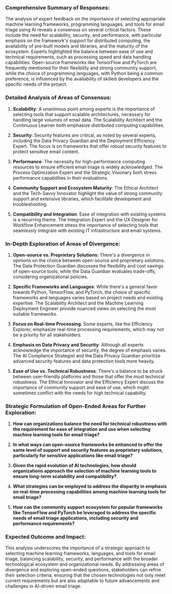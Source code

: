 ### Comprehensive Summary of Responses:

The analysis of expert feedback on the importance of selecting appropriate machine learning frameworks, programming languages, and tools for email triage using AI reveals a consensus on several critical factors. These include the need for scalability, security, and performance, with particular emphasis on the framework's support for distributed computing, the availability of pre-built models and libraries, and the maturity of the ecosystem. Experts highlighted the balance between ease of use and technical requirements, such as processing speed and data handling capabilities. Open-source frameworks like TensorFlow and PyTorch are frequently mentioned for their flexibility and strong community support, while the choice of programming languages, with Python being a common preference, is influenced by the availability of skilled developers and the specific needs of the project.

### Detailed Analysis of Areas of Consensus:

1. **Scalability**: A unanimous point among experts is the importance of selecting tools that support scalable architectures, necessary for handling large volumes of email data. The Scalability Architect and the Continuous Learner both emphasize distributed computing capabilities.
   
2. **Security**: Security features are critical, as noted by several experts, including the Data Privacy Guardian and the Deployment Efficiency Expert. The focus is on frameworks that offer robust security features to protect sensitive email content.
   
3. **Performance**: The necessity for high-performance computing resources to ensure efficient email triage is widely acknowledged. The Process Optimization Expert and the Strategic Visionary both stress performance capabilities in their evaluations.
   
4. **Community Support and Ecosystem Maturity**: The Ethical Architect and the Tech-Savvy Innovator highlight the value of strong community support and extensive libraries, which facilitate development and troubleshooting.
   
5. **Compatibility and Integration**: Ease of integration with existing systems is a recurring theme. The Integration Expert and the UX Designer for Workflow Enhancement stress the importance of selecting tools that seamlessly integrate with existing IT infrastructure and email systems.

### In-Depth Exploration of Areas of Divergence:

1. **Open-source vs. Proprietary Solutions**: There's a divergence in opinions on the choice between open-source and proprietary solutions. The Data Protection Guardian discusses the flexibility and cost savings of open-source tools, while the Data Guardian evaluates trade-offs, considering organizational policies.
   
2. **Specific Frameworks and Languages**: While there's a general favor towards Python, TensorFlow, and PyTorch, the choice of specific frameworks and languages varies based on project needs and existing expertise. The Scalability Architect and the Machine Learning Deployment Engineer provide nuanced views on selecting the most suitable frameworks.
   
3. **Focus on Real-time Processing**: Some experts, like the Efficiency Explorer, emphasize real-time processing requirements, which may not be a priority for all stakeholders.
   
4. **Emphasis on Data Privacy and Security**: Although all experts acknowledge the importance of security, the degree of emphasis varies. The AI Compliance Strategist and the Data Privacy Guardian prioritize advanced security features and data protection tools more heavily.
   
5. **Ease of Use vs. Technical Robustness**: There's a balance to be struck between user-friendly platforms and those that offer the most technical robustness. The Ethical Innovator and the Efficiency Expert discuss the importance of community support and ease of use, which might sometimes conflict with the needs for high technical capability.

### Strategic Formulation of Open-Ended Areas for Further Exploration:

1. **How can organizations balance the need for technical robustness with the requirement for ease of integration and use when selecting machine learning tools for email triage?**
   
2. **In what ways can open-source frameworks be enhanced to offer the same level of support and security features as proprietary solutions, particularly for sensitive applications like email triage?**
   
3. **Given the rapid evolution of AI technologies, how should organizations approach the selection of machine learning tools to ensure long-term scalability and compatibility?**
   
4. **What strategies can be employed to address the disparity in emphasis on real-time processing capabilities among machine learning tools for email triage?**
   
5. **How can the community support ecosystem for popular frameworks like TensorFlow and PyTorch be leveraged to address the specific needs of email triage applications, including security and performance requirements?**

### Expected Outcome and Impact:

This analysis underscores the importance of a strategic approach to selecting machine learning frameworks, languages, and tools for email triage, balancing scalability, security, and performance with the broader technological ecosystem and organizational needs. By addressing areas of divergence and exploring open-ended questions, stakeholders can refine their selection criteria, ensuring that the chosen technologies not only meet current requirements but are also adaptable to future advancements and challenges in AI-driven email triage.